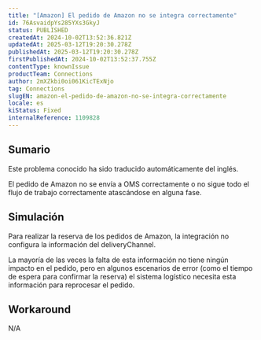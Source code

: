 ```yaml
---
title: "[Amazon] El pedido de Amazon no se integra correctamente"
id: 76AsvaidpYs285YXs3GkyJ
status: PUBLISHED
createdAt: 2024-10-02T13:52:36.821Z
updatedAt: 2025-03-12T19:20:30.278Z
publishedAt: 2025-03-12T19:20:30.278Z
firstPublishedAt: 2024-10-02T13:52:37.755Z
contentType: knownIssue
productTeam: Connections
author: 2mXZkbi0oi061KicTExNjo
tag: Connections
slugEN: amazon-el-pedido-de-amazon-no-se-integra-correctamente
locale: es
kiStatus: Fixed
internalReference: 1109828
---
```


## Sumario

<div class="alert alert-info">
  <p>Este problema conocido ha sido traducido automáticamente del inglés.</p>
</div>


El pedido de Amazon no se envía a OMS correctamente o no sigue todo el flujo de trabajo correctamente atascándose en alguna fase.



##

## Simulación


Para realizar la reserva de los pedidos de Amazon, la integración no configura la información del deliveryChannel.

La mayoría de las veces la falta de esta información no tiene ningún impacto en el pedido, pero en algunos escenarios de error (como el tiempo de espera para confirmar la reserva) el sistema logístico necesita esta información para reprocesar el pedido.



## Workaround


N/A





